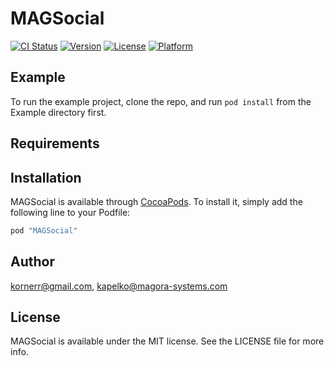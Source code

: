 # MAGSocial

[![CI Status](http://img.shields.io/travis/kornerr@gmail.com/MAGSocial.svg?style=flat)](https://travis-ci.org/kornerr@gmail.com/MAGSocial)
[![Version](https://img.shields.io/cocoapods/v/MAGSocial.svg?style=flat)](http://cocoapods.org/pods/MAGSocial)
[![License](https://img.shields.io/cocoapods/l/MAGSocial.svg?style=flat)](http://cocoapods.org/pods/MAGSocial)
[![Platform](https://img.shields.io/cocoapods/p/MAGSocial.svg?style=flat)](http://cocoapods.org/pods/MAGSocial)

## Example

To run the example project, clone the repo, and run `pod install` from the Example directory first.

## Requirements

## Installation

MAGSocial is available through [CocoaPods](http://cocoapods.org). To install
it, simply add the following line to your Podfile:

```ruby
pod "MAGSocial"
```

## Author

kornerr@gmail.com, kapelko@magora-systems.com

## License

MAGSocial is available under the MIT license. See the LICENSE file for more info.
